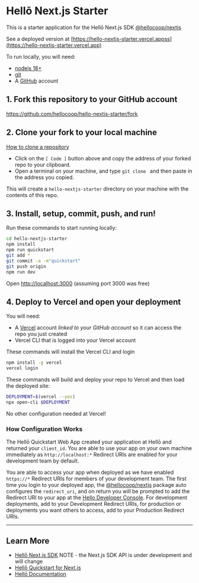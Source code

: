 # Hellō Next.js Starter

This is a starter application for the Hellō Next.js SDK [@hellocoop/nextjs](https://www.npmjs.com/package/@hellocoop/nextjs)

See a deployed version  at [https://hello-nextjs-starter.vercel.appss](https://hello-nextjs-starter.vercel.app)

To run locally, you will need:

- [nodejs 18+](https://nodejs.org/en/download)
- [git](https://github.com/git-guides/install-git)
- A [GitHub](https://github.com) account

## 1\. Fork this repository to your GitHub account

<https://github.com/hellocoop/hello-nextjs-starter/fork>

## 2\. Clone your fork to your local machine
[How to clone a repository](https://docs.github.com/en/repositories/creating-and-managing-repositories/cloning-a-repository)

- Click on the `[ Code ]` button above and copy the address of your forked repo to your clipboard.
- Open a terminal on your machine, and type `git clone ` and then paste in the address you copied. 

This will create a `hello-nextjs-starter` directory on your machine with the contents of this repo.

## 3\. Install, setup, commit, push, and run!

Run these commands to start running locally:

```sh
cd hello-nextjs-starter
npm install
npm run quickstart
git add *
git commit -a -m"quickstart"
git push origin
npm run dev
```

Open <http://localhost:3000> (assuming port 3000 was free)

## 4\. Deploy to Vercel and open your deployment

You will need:

- A [Vercel](https://vercel.com) account *linked to your GitHub account* so it can access the repo you just created
- Vercel CLI that is logged into your Vercel account 

These commands will install the Vercel CLI and login

```sh
npm install -g vercel
vercel login
```

These commands will build and deploy your repo to Vercel and then load the deployed site:

```sh
DEPLOYMENT=$(vercel --yes)
npx open-cli $DEPLOYMENT
```

No other configuration needed at Vercel!

### How Configuration Works
The Hellō Quickstart Web App created your application at Hellō and returned your `client_id`. You are able to use your app on your own machine immediately as `http://localhost:*` Redirect URIs are enabled for your development team by default.

You are able to access your app when deployed as we have enabled `https://*` Redirect URIs for members of your development team. The first time you login to your deployed app, the [@hellocoop/nextjs](https://www.npmjs.com/package/@hellocoop/nextjs) package auto configures the `redirect_uri`, and on return you will be prompted to add the Redirect URI to your app at the [Hello Developer Console](https://console.hello.coop/). For development deployments, add to your Development Redirect URIs, for production or deployments you want others to access, add to your Production Redirect URIs.

---

## Learn More

- [Hellō Next.js SDK](https://www.npmjs.com/package/@hellocoop/nextjs) NOTE - the Next.js SDK API is under development and will change
- [Hellō Quickstart for Next.js](https://www.npmjs.com/package/@hellocoop/quickstart-nextjs)
- [Hellō Documentation](https://www.hello.dev/documentation)
